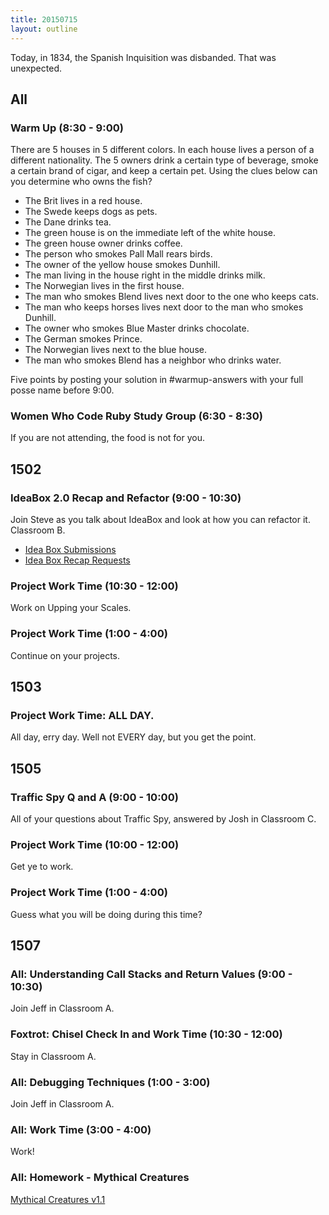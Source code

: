 ```yaml
---
title: 20150715
layout: outline
---
```


Today, in 1834, the Spanish Inquisition was disbanded. That was unexpected.

## All

### Warm Up (8:30 - 9:00)

There are 5 houses in 5 different colors. In each house lives a person of a different nationality. The 5 owners drink a certain type of beverage, smoke a certain brand of cigar, and keep a certain pet. Using the clues below can you determine who owns the fish?

* The Brit lives in a red house.
* The Swede keeps dogs as pets.
* The Dane drinks tea.
* The green house is on the immediate left of the white house.
* The green house owner drinks coffee.
* The person who smokes Pall Mall rears birds.
* The owner of the yellow house smokes Dunhill.
* The man living in the house right in the middle drinks milk.
* The Norwegian lives in the first house.
* The man who smokes Blend lives next door to the one who keeps cats.
* The man who keeps horses lives next door to the man who smokes Dunhill.
* The owner who smokes Blue Master drinks chocolate.
* The German smokes Prince.
* The Norwegian lives next to the blue house.
* The man who smokes Blend has a neighbor who drinks water.

Five points by posting your solution in #warmup-answers with your full posse name before 9:00.

### Women Who Code Ruby Study Group (6:30 - 8:30)

If you are not attending, the food is not for you.

## 1502

### IdeaBox 2.0 Recap and Refactor (9:00 - 10:30)

Join Steve as you talk about IdeaBox and look at how you can refactor it. Classroom B.

* [Idea Box Submissions](https://etherpad.mozilla.org/ideabox-submissions)
* [Idea Box Recap Requests](https://etherpad.mozilla.org/ideabox-recap)

### Project Work Time (10:30 - 12:00)

Work on Upping your Scales.

### Project Work Time (1:00 - 4:00)

Continue on your projects.


## 1503

### Project Work Time: ALL DAY.

All day, erry day. Well not EVERY day, but you get the point.


## 1505

### Traffic Spy Q and A (9:00 - 10:00)

All of your questions about Traffic Spy, answered by Josh in Classroom C.

### Project Work Time (10:00 - 12:00)

Get ye to work.

### Project Work Time (1:00 - 4:00)

Guess what you will be doing during this time?


## 1507

### All: Understanding Call Stacks and Return Values (9:00 - 10:30)

Join Jeff in Classroom A.

### Foxtrot: Chisel Check In and Work Time (10:30 - 12:00)

Stay in Classroom A.

### All: Debugging Techniques (1:00 - 3:00)

Join Jeff in Classroom A.

### All: Work Time (3:00 - 4:00)

Work!

### All: Homework - Mythical Creatures

[Mythical Creatures v1.1](https://github.com/turingschool/ruby-exercises/tree/master/mythical-creatures)